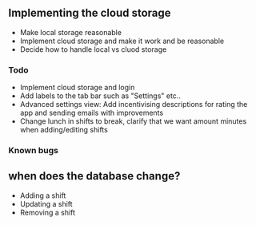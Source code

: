 ## Implementing the cloud storage
* Make local storage reasonable
* Implement cloud storage and make it work and be reasonable
* Decide how to handle local vs cluod storage

### Todo
* Implement cloud storage and login
* Add labels to the tab bar such as "Settings" etc..
* Advanced settings view: Add incentivising descriptions for rating the app and sending emails with improvements
* Change lunch in shifts to break, clarify that we want amount minutes when adding/editing shifts


### Known bugs


## when does the database change?
* Adding a shift
* Updating a shift
* Removing a shift
